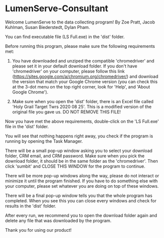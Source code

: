 # LumenServe-Consultant
Welcome LumenServe to the data collecting program!
By Zoe Pratt, Jacob Kuhlman, Susan Biederstedt, Dylan Pham.

You can find executable file (LS Full.exe) in the 'dist' folder.

Before running this program, please make sure the following requirements met:
1) You have downloaded and unziped the compatible 'chromedriver' and please set it in your default download folder. If you don't have 'chromedriver' on your computer, please follow this link (https://sites.google.com/a/chromium.org/chromedriver/) and download the version that match your Google Chrome version (you can check this at the 3-dot menu on the top right corner, look for 'Help', and 'About Google Chrome').

2) Make sure when you open the 'dist' folder, there is an Excel file called 'Holy Grail Target Twrs 2020 08 25'. This is a modified version of the original file you gave us. DO NOT REMOVE THIS FILE!

Now you have met the above requirements, double-click on the 'LS Full.exe' file in the 'dist' folder. 

You will see that nothing happens right away, you check if the program is running by opening the Task Manager.

There will be a small pop-up window asking you to select your download folder, CRM email, and CRM password. Make sure when you pick the download folder, it should be in the same folder as the 'chromedriver'. Then click 'sumbit' and CLOSE THIS WINDOW for the program to continue.

There will be more pop-up windows along the way, please do not interact or minimize it until the program finished. If you have to do something else with your computer, please set whatever you are doing on top of these windows.

There will be a final pop-up window tells you that the whole program has completed. When you see this you can close every windows and check for results in the 'dist' folder.

After every run, we recommend you to open the download folder again and delete any file that was downloaded by the program.

Thank you for using our product!
